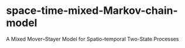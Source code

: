 # space-time-mixed-Markov-chain-model
A Mixed Mover–Stayer Model for Spatio-temporal Two-State Processes
